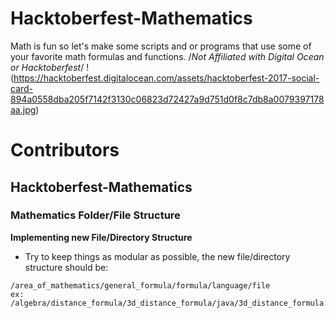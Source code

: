 # Hacktoberfest-Mathematics
Math is fun so let's make some scripts and or programs that use some of your favorite math formulas and functions.
/*Not Affiliated with Digital Ocean or Hacktoberfest*/
!(https://hacktoberfest.digitalocean.com/assets/hacktoberfest-2017-social-card-894a0558dba205f7142f3130c06823d72427a9d751d0f8c7db8a0079397178aa.jpg)

# Contributors
## Hacktoberfest-Mathematics
### Mathematics Folder/File Structure
**Implementing new File/Directory Structure**
* Try to keep things as modular as possible, the new file/directory structure should be: 
```
/area_of_mathematics/general_formula/formula/language/file
ex: /algebra/distance_formula/3d_distance_formula/java/3d_distance_formula.java
```
